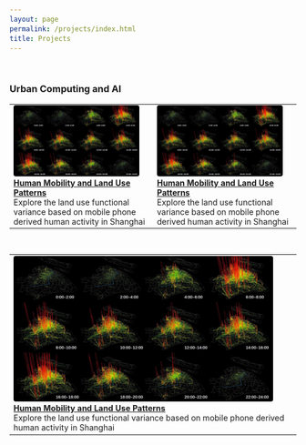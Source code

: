 ```yaml
---
layout: page
permalink: /projects/index.html
title: Projects
---
```


<br>

### Urban Computing and AI

<table>
<tr>
  <!-- 1 ▸ Human Mobility and Land Use -->
  <td width="50%" valign="top">
    <a href="https://doi-org.proxy.library.nyu.edu/10.1177/23998083221103261">
      <img src="/images/mobility_pattern.jpg"
           alt="Mobility patterns"
           style="width:93%; border-radius:4px;">
    </a><br>
    <strong>
      <a href="https://doi-org.proxy.library.nyu.edu/10.1177/23998083221103261">
        Human Mobility and Land Use Patterns
      </a>
    </strong><br>
    Explore the land use functional variance based on mobile phone derived human activity in Shanghai
  </td>

  <!-- 2 ▸ Human Mobility and Land Use -->
  <td width="50%" valign="top">
    <a href="https://doi-org.proxy.library.nyu.edu/10.1177/23998083221103261">
      <img src="/images/mobility_pattern.jpg"
           alt="Mobility patterns"
           style="width:93%; border-radius:4px;">
    </a><br>
    <strong>
      <a href="https://doi-org.proxy.library.nyu.edu/10.1177/23998083221103261">
        Human Mobility and Land Use Patterns
      </a>
    </strong><br>
    Explore the land use functional variance based on mobile phone derived human activity in Shanghai
  </td>
</tr>

<table>
<tr>
  <!-- 1 ▸ Human Mobility and Land Use -->
  <td width="50%" valign="top">
    <a href="https://doi-org.proxy.library.nyu.edu/10.1177/23998083221103261">
      <img src="/images/mobility_pattern.jpg"
           alt="Mobility patterns"
           style="width:93%; border-radius:4px;">
    </a><br>
    <strong>
      <a href="https://doi-org.proxy.library.nyu.edu/10.1177/23998083221103261">
        Human Mobility and Land Use Patterns
      </a>
    </strong><br>
    Explore the land use functional variance based on mobile phone derived human activity in Shanghai
  </td>
</tr>

<br>
